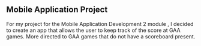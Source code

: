 ## Mobile Application Project

For my project for the Mobile Application Development 2 module , I decided to create an app that allows the user to keep track of the score at GAA games. More directed to GAA games that do not have a scoreboard present.




